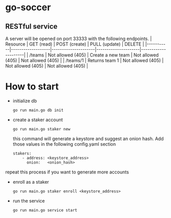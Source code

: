 # go-soccer

## RESTful service
A server will be opened on port 33333 with the following endpoints.
| Resource  | GET (read)        | POST (create)       | PULL (update)       | DELETE              |
|-----------|-------------------|---------------------|---------------------|---------------------|
| /teams    | Not allowed (405) | Create a new team   |  Not allowed (405)  |  Not allowed (405)  |
| /teams/1  |  Returns team 1   |  Not allowed (405)  |  Not allowed (405)  |  Not allowed (405)  |

# How to start

- initialize db

    ```
    go run main.go db init
    ```

- create a staker account

    ```
    go run main.go staker new
    ```

    this command will generate a keystore and suggest an onion hash. Add those values in the following config.yaml section

    ```
    stakers:
    	- address: <keystore_address>
    	  onion:   <onion_hash>
    ```

repeat this process if you want to generate more accounts

- enroll as a staker
    ```
    go run main.go staker enroll <keystore_address>
    ```

- run the service
    ```
    go run main.go service start
    ```

